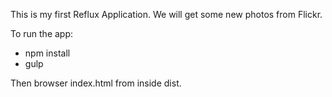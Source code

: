 This is my first Reflux Application.
We will get some new photos from Flickr.

To run the app:
* npm install
* gulp

Then browser index.html from inside dist.
